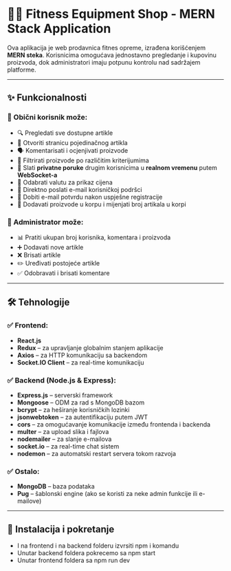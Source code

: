 # 🏋️‍♂️ Fitness Equipment Shop - MERN Stack Application

Ova aplikacija je web prodavnica fitnes opreme, izrađena korišćenjem **MERN steka**. Korisnicima omogućava jednostavno pregledanje i kupovinu proizvoda, dok administratori imaju potpunu kontrolu nad sadržajem platforme.

---

## ✨ Funkcionalnosti

### 👤 Obični korisnik može:
- 🔍 Pregledati sve dostupne artikle
- 📄 Otvoriti stranicu pojedinačnog artikla
- 🗣️ Komentarisati i ocjenjivati proizvode
- 🔎 Filtrirati proizvode po različitim kriterijumima
- 💬 Slati **privatne poruke** drugim korisnicima u **realnom vremenu** putem **WebSocket-a**
- 💱 Odabrati valutu za prikaz cijena
- 📧 Direktno poslati e-mail korisničkoj podršci
- 📨 Dobiti e-mail potvrdu nakon uspješne registracije
- 🛒 Dodavati proizvode u korpu i mijenjati broj artikala u korpi

### 👮 Administrator može:
- 📊 Pratiti ukupan broj korisnika, komentara i proizvoda
- ➕ Dodavati nove artikle
- ❌ Brisati artikle
- ✏️ Uređivati postojeće artikle
- ✅ Odobravati i brisati komentare

---

## 🛠️ Tehnologije

### ✅ Frontend:
- **React.js**
- **Redux** – za upravljanje globalnim stanjem aplikacije
- **Axios** – za HTTP komunikaciju sa backendom
- **Socket.IO Client** – za real-time komunikaciju

### ✅ Backend (Node.js & Express):
- **Express.js** – serverski framework
- **Mongoose** – ODM za rad s MongoDB bazom
- **bcrypt** – za heširanje korisničkih lozinki
- **jsonwebtoken** – za autentifikaciju putem JWT
- **cors** – za omogućavanje komunikacije između frontenda i backenda
- **multer** – za upload slika i fajlova
- **nodemailer** – za slanje e-mailova
- **socket.io** – za real-time chat sistem
- **nodemon** – za automatski restart servera tokom razvoja

### ✅ Ostalo:
- **MongoDB** – baza podataka
- **Pug** – šablonski engine (ako se koristi za neke admin funkcije ili e-mailove)

---

## 📁 Instalacija i pokretanje

- I na frontend i na backend folderu izvrsiti npm i komandu
- Unutar backend foldera pokrecemo sa npm start
- Unutar frontend foldera sa npm run dev

